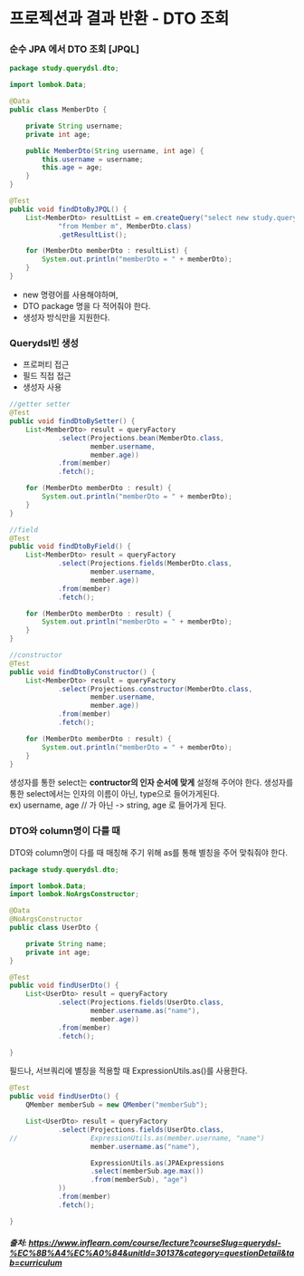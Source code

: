 # 프로젝션과 결과 반환 - DTO 조회

### 순수 JPA 에서 DTO 조회 [JPQL]
```java
package study.querydsl.dto;

import lombok.Data;

@Data
public class MemberDto {

    private String username;
    private int age;

    public MemberDto(String username, int age) {
        this.username = username;
        this.age = age;
    }
}

```

```java
@Test
public void findDtoByJPQL() {
    List<MemberDto> resultList = em.createQuery("select new study.querydsl.dto.MemberDto(m.username, m.age) " +
            "from Member m", MemberDto.class)
            .getResultList();

    for (MemberDto memberDto : resultList) {
        System.out.println("memberDto = " + memberDto);
    }
}
```
- new 명령어를 사용해야하며,
- DTO package 명을 다 적어줘야 한다.
- 생성자 방식만을 지원한다.


### Querydsl빈 생성
- 프로퍼티 접근
- 필드 직접 접근
- 생성자 사용

```java
//getter setter
@Test
public void findDtoBySetter() {
    List<MemberDto> result = queryFactory
            .select(Projections.bean(MemberDto.class,
                    member.username,
                    member.age))
            .from(member)
            .fetch();

    for (MemberDto memberDto : result) {
        System.out.println("memberDto = " + memberDto);
    }
}

//field
@Test
public void findDtoByField() {
    List<MemberDto> result = queryFactory
            .select(Projections.fields(MemberDto.class,
                    member.username,
                    member.age))
            .from(member)
            .fetch();

    for (MemberDto memberDto : result) {
        System.out.println("memberDto = " + memberDto);
    }
}

//constructor
@Test
public void findDtoByConstructor() {
    List<MemberDto> result = queryFactory
            .select(Projections.constructor(MemberDto.class,
                    member.username,
                    member.age))
            .from(member)
            .fetch();

    for (MemberDto memberDto : result) {
        System.out.println("memberDto = " + memberDto);
    }
}
```
생성자를 통한 select는 **contructor의 인자 순서에 맞게** 설정해 주어야 한다.
생성자를 통한 select에서는 인자의 이름이 아닌, type으로 들어가게된다.    
ex) username, age // 가 아닌 -> string, age 로 들어가게 된다.


### DTO와 column명이 다를 때 
DTO와 column명이 다를 때 매칭해 주기 위해 as를 통해 별칭을 주어 맞춰줘야 한다. 
```java
package study.querydsl.dto;

import lombok.Data;
import lombok.NoArgsConstructor;

@Data
@NoArgsConstructor
public class UserDto {

    private String name;
    private int age;
}
```

```java
@Test
public void findUserDto() {
    List<UserDto> result = queryFactory
            .select(Projections.fields(UserDto.class,
                    member.username.as("name"),
                    member.age))
            .from(member)
            .fetch();

}
```

필드나, 서브쿼리에 별칭을 적용할 때 ExpressionUtils.as()를 사용한다.
```java
@Test
public void findUserDto() {
    QMember memberSub = new QMember("memberSub");

    List<UserDto> result = queryFactory
            .select(Projections.fields(UserDto.class,
//                  ExpressionUtils.as(member.username, "name")
                    member.username.as("name"),

                    ExpressionUtils.as(JPAExpressions
                    .select(memberSub.age.max())
                    .from(memberSub), "age")
            ))
            .from(member)
            .fetch();

}
```




##### 출처: https://www.inflearn.com/course/lecture?courseSlug=querydsl-%EC%8B%A4%EC%A0%84&unitId=30137&category=questionDetail&tab=curriculum
